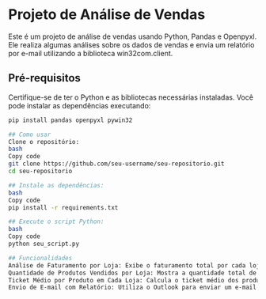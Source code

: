 # Projeto de Análise de Vendas

Este é um projeto de análise de vendas usando Python, Pandas e Openpyxl. Ele realiza algumas análises sobre os dados de vendas e envia um relatório por e-mail utilizando a biblioteca win32com.client.

## Pré-requisitos

Certifique-se de ter o Python e as bibliotecas necessárias instaladas. Você pode instalar as dependências executando:

```bash
pip install pandas openpyxl pywin32

## Como usar
Clone o repositório:
bash
Copy code
git clone https://github.com/seu-username/seu-repositorio.git
cd seu-repositorio

## Instale as dependências:
bash
Copy code
pip install -r requirements.txt

## Execute o script Python:
bash
Copy code
python seu_script.py

## Funcionalidades
Análise de Faturamento por Loja: Exibe o faturamento total por cada loja.
Quantidade de Produtos Vendidos por Loja: Mostra a quantidade total de produtos vendidos por loja.
Ticket Médio por Produto em Cada Loja: Calcula o ticket médio dos produtos em cada loja.
Envio de E-mail com Relatório: Utiliza o Outlook para enviar um e-mail com o relatório gerado.
